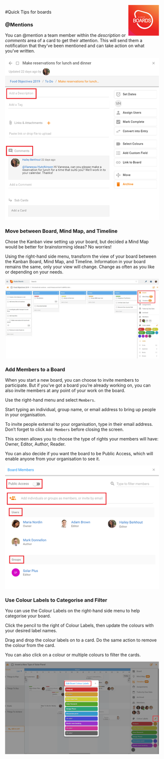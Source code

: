 <img style="float: right" src="/assets/images/boards-logo.jpg" height="100" alt="My Boards" />

#Quick Tips for boards

### @Mentions
You can @mention a team member within the *description* or *comments* area of a card to get their attention. This will send them a notification that they’ve been mentioned and can take action on what you’ve written.  

![](/assets/boards/quicktips1.png)

### Move between Board, Mind Map, and Timeline

Chose the Kanban view setting up your board, but decided a Mind Map would be better for brainstorming ideas? No worries!

Using the right-hand side menu, transform the view of your board between the Kanban Board, Mind Map, and Timeline. Information in your board remains the same, only your view will change. Change as often as you like or depending on your needs.

![](/assets/boards/quicktips2.png)

### Add Members to a Board

When you start a new board, you can choose to invite members to participate. But if you’ve got a board you’re already working on, you can also invite members at any point of your work on the board.

Use the right-hand menu and select `Members`.


Start typing an individual, group name, or email address to bring up people in your organisation.

To invite people external to your organisation, type in their email address.  Don’t forget to click `Add Members` before closing the screen.

This screen allows you to choose the type of rights your members will have: Owner, Editor, Author, Reader.

You can also decide if you want the board to be Public Access, which will enable anyone from your organisation to see it.  

![](/assets/boards/quicktips3.png)

### Use Colour Labels to Categorise and Filter

You can use the Colour Labels on the right-hand side menu to help categorise your board.

Click the pencil to the right of Colour Labels, then update the colours with your desired label names.

Drag and drop the colour labels on to a card. Do the same action to remove the colour from the card.

You can also click on a colour or multiple colours to filter the cards.

![](/assets/boards/quicktips4.png)

<!-- ### Key Board Shortcuts
Find shortcuts by holding `SHIFT` and pressing `?`

![](/assets/boards/quicktips5.PNG)
-->